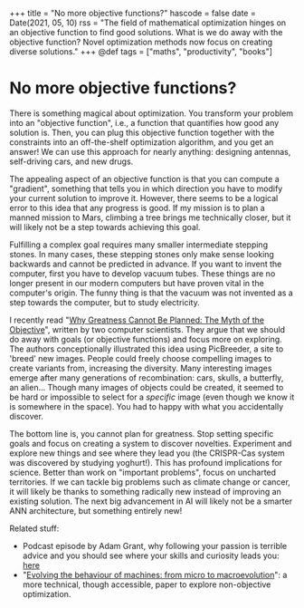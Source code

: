 +++
title = "No more objective functions?"
hascode = false
date = Date(2021, 05, 10)
rss = "The field of mathematical optimization hinges on an objective function to find good solutions. What is we do away with the objective function? Novel optimization methods now focus on creating diverse solutions."
+++
@def tags = ["maths", "productivity", "books"]

# No more objective functions?

There is something magical about optimization. You transform your problem into an "objective function", i.e., a function that quantifies how good any solution is. Then, you can plug this objective function together with the constraints into an off-the-shelf optimization algorithm, and you get an answer! We can use this approach for nearly anything: designing antennas, self-driving cars, and new drugs.

The appealing aspect of an objective function is that you can compute a "gradient", something that tells you in which direction you have to modify your current solution to improve it. However, there seems to be a logical error to this idea that any progress is good. If my mission is to plan a manned mission to Mars, climbing a tree brings me technically closer, but it will likely not be a step towards achieving this goal.

Fulfilling a complex goal requires many smaller intermediate stepping stones. In many cases, these stepping stones only make sense looking backwards and cannot be predicted in advance. If you want to invent the computer, first you have to develop vacuum tubes. These things are no longer present in our modern computers but have proven vital in the computer's origin. The funny thing is that the vacuum was not invented as a step towards the computer, but to study electricity.

I recently read "[Why Greatness Cannot Be Planned: The Myth of the Objective](https://www.goodreads.com/book/show/25670869-why-greatness-cannot-be-planned?ac=1&from_search=true&qid=7WhxoWSlN3&rank=5)", written by two computer scientists. They argue that we should do away with goals (or objective functions) and focus more on exploring. The authors conceptionally illustrated this idea using PicBreeder, a site to 'breed' new images. People could freely choose compelling images to create variants from, increasing the diversity. Many interesting images emerge after many generations of recombination: cars, skulls, a butterfly, an alien... Though many images of objects could be created, it seemed to be hard or impossible to select for a *specific* image (even though we know it is somewhere in the space). You had to happy with what you accidentally discover.

The bottom line is, you cannot plan for greatness. Stop setting specific goals and focus on creating a system to discover novelties. Experiment and explore new things and see where they lead you (the CRISPR-Cas system was discovered by studying yoghurt!). This has profound implications for science. Better than work on "important problems", focus on uncharted territories. If we can tackle big problems such as climate change or cancer, it will likely be thanks to something radically new instead of improving an existing solution. The next big advancement in AI will likely not be a smarter ANN architecture, but something entirely new!  

Related stuff:

- Podcast episode by Adam Grant, why following your passion is terrible advice and you should see where your skills and curiosity leads you: [here](https://open.spotify.com/episode/5xRHUyH7cBKyPQZqQJPBMq?si=2367b6b1b47b464f)
- "[Evolving the behaviour of machines: from micro to macroevolution](https://pubmed.ncbi.nlm.nih.gov/33225243/)": a more technical, though accessible, paper to explore non-objective optimization.